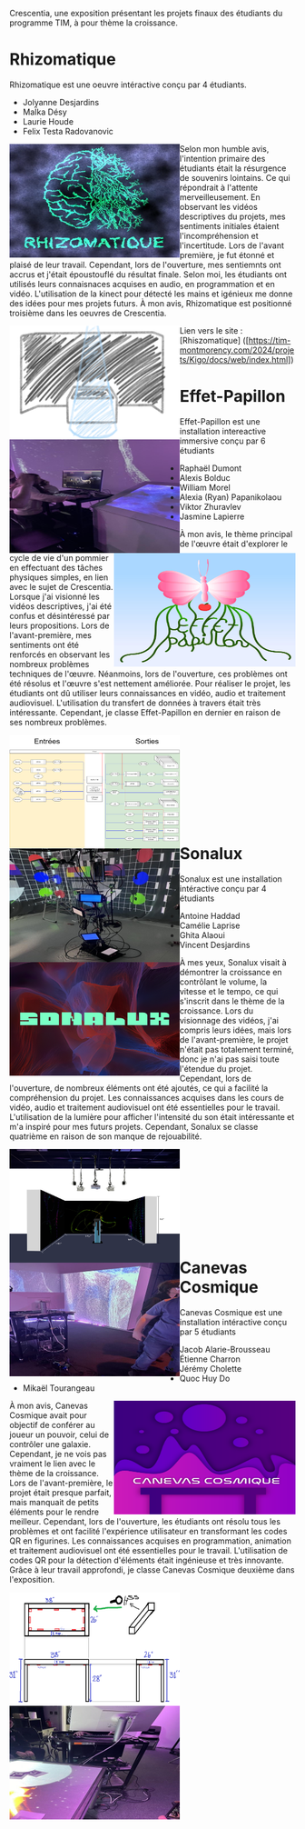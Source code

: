Crescentia, une exposition présentant les projets finaux des étudiants du programme TIM, à pour thème la croissance.

# Rhizomatique
Rhizomatique est une oeuvre intéractive conçu par 4 étudiants.
- Jolyanne Desjardins
- MaÏka Désy
- Laurie Houde
- Felix Testa Radovanovic

<p align="left"> <img align="left" width="300" height="200" src="../media/couverture_rhizomatique.png">
Selon mon humble avis, l'intention primaire des étudiants était la résurgence de souvenirs lointains. Ce qui répondrait à l'attente merveilleusement. En observant les vidéos descriptives du projets, mes sentiments initiales étaient l'incompréhension et l'incertitude. Lors de l'avant première, je fut étonné et plaisé de leur travail. Cependant, lors de l'ouverture, mes sentiemnts ont accrus et j'était époustouflé du résultat finale. Selon moi, les étudiants ont utilisés leurs connaisnaces acquises en audio, en programmation et en vidéo. L'utilisation de la kinect pour détecté les mains et igénieux me donne des idées pour mes projets futurs. À mon avis, Rhizomatique est positionné troisième dans les oeuvres de Crescentia.

<p align="left"> <img align="left" width="300" height="200" src="../media/dessin_Rhizomatique.png">
<p align="left"> <img align="left" width="300" height="200" src="../media/oeuvre_rhizomatique.jpg">

 Lien vers le site : [Rhiszomatique] ([https://tim-montmorency.com/2024/projets/Kigo/docs/web/index.html])

# Effet-Papillon
Effet-Papillon est une installation intereactive immersive conçu par 6 étudiants
- Raphaël Dumont
- Alexis Bolduc
- William Morel
- Alexia (Ryan) Papanikolaou
- Viktor Zhuravlev
- Jasmine Lapierre
  <p align="left"> <img align="right" width="320" height="200" src="../media/couverture_effect-papillon.png">
 À mon avis, le thème principal de l'œuvre était d'explorer le cycle de vie d'un pommier en effectuant des tâches physiques simples, en lien avec le sujet de Crescentia. Lorsque j'ai visionné les vidéos descriptives, j'ai été confus et désintéressé par leurs propositions. Lors de l'avant-première, mes sentiments ont été renforcés en observant les nombreux problèmes techniques de l'œuvre. Néanmoins, lors de l'ouverture, ces problèmes ont été résolus et l'œuvre s'est nettement améliorée. Pour réaliser le projet, les étudiants ont dû utiliser leurs connaissances en vidéo, audio et traitement audiovisuel. L'utilisation du transfert de données à travers était très intéressante. Cependant, je classe Effet-Papillon en dernier en raison de ses nombreux problèmes.

<p align="left"> <img align="left" width="300" height="200" src="../media/dessin_papillon.png">
<p align="left"> <img align="left" width="300" height="200" src="../media/oeuvre_papillon.jpg">
<br><br><br><br><br><br><br><br><br>
  
 # Sonalux
 Sonalux est une installation intéractive conçu par 4 étudiants

 - Antoine Haddad
 - Camélie Laprise
 - Ghita Alaoui
 - Vincent Desjardins

<p align="left"> <img align="left" width="300" height="200" src="../media/couverture_sonalux.png">
À mes yeux, Sonalux visait à démontrer la croissance en contrôlant le volume, la vitesse et le tempo, ce qui s'inscrit dans le thème de la croissance. Lors du visionnage des vidéos, j'ai compris leurs idées, mais lors de l'avant-première, le projet n'était pas totalement terminé, donc je n'ai pas saisi toute l'étendue du projet. Cependant, lors de l'ouverture, de nombreux éléments ont été ajoutés, ce qui a facilité la compréhension du projet. Les connaissances acquises dans les cours de vidéo, audio et traitement audiovisuel ont été essentielles pour le travail. L'utilisation de la lumière pour afficher l'intensité du son était intéressante et m'a inspiré pour mes futurs projets. Cependant, Sonalux se classe quatrième en raison de son manque de rejouabilité.
  
<p align="left"> <img align="left" width="300" height="200" src="../media/dessin_sonalux.png">
<p align="left"> <img align="left" width="300" height="200" src="../media/oeuvre_sonalux.jpg">
<br><br><br><br><br><br><br><br><br>

# Canevas Cosmique
Canevas Cosmique est une installation intéractive conçu par 5 étudiants
- Jacob Alarie-Brousseau
- Étienne Charron
- Jérémy Cholette
- Quoc Huy Do
- Mikaël Tourangeau

<p align="left"> <img align="right" width="320" height="200" src="../media/couverture_canevas.png">
À mon avis, Canevas Cosmique avait pour objectif de conférer au joueur un pouvoir, celui de contrôler une galaxie. Cependant, je ne vois pas vraiment le lien avec le thème de la croissance. Lors de l'avant-première, le projet était presque parfait, mais manquait de petits éléments pour le rendre meilleur. Cependant, lors de l'ouverture, les étudiants ont résolu tous les problèmes et ont facilité l'expérience utilisateur en transformant les codes QR en figurines. Les connaissances acquises en programmation, animation et traitement audiovisuel ont été essentielles pour le travail. L'utilisation de codes QR pour la détection d'éléments était ingénieuse et très innovante. Grâce à leur travail approfondi, je classe Canevas Cosmique deuxième dans l'exposition.

<p align="left"> <img align="left" width="300" height="200" src="../media/dessin_cosmos.png">
<p align="left"> <img align="left" width="300" height="200" src="../media/oeuvre_cosmos.jpg">

   





